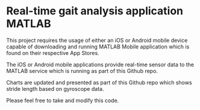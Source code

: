 # Real-time gait analysis application MATLAB
This project requires the usage of either an iOS or Android mobile device capable of downloading and running MATLAB Mobile application which is found on their respective App Stores.

The iOS or Android mobile applications provide real-time sensor data to the MATLAB service which is running as part of this Github repo.

Charts are updated and presented as part of this Github repo which shows stride length based on gyroscope data.

Please feel free to take and modify this code.

